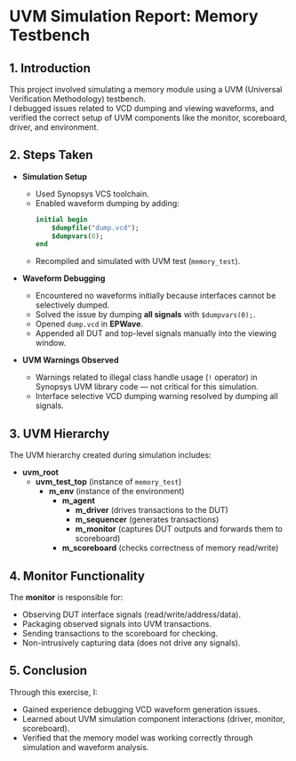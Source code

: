 # UVM Simulation Report: Memory Testbench

## 1. Introduction
This project involved simulating a memory module using a UVM (Universal Verification Methodology) testbench.  
I debugged issues related to VCD dumping and viewing waveforms, and verified the correct setup of UVM components like the monitor, scoreboard, driver, and environment.

## 2. Steps Taken

- **Simulation Setup**
  - Used Synopsys VCS toolchain.
  - Enabled waveform dumping by adding:
    ```systemverilog
    initial begin
        $dumpfile("dump.vcd");
        $dumpvars(0);
    end
    ```
  - Recompiled and simulated with UVM test (`memory_test`).

- **Waveform Debugging**
  - Encountered no waveforms initially because interfaces cannot be selectively dumped.
  - Solved the issue by dumping **all signals** with `$dumpvars(0);`.
  - Opened `dump.vcd` in **EPWave**.
  - Appended all DUT and top-level signals manually into the viewing window.

- **UVM Warnings Observed**
  - Warnings related to illegal class handle usage (`!` operator) in Synopsys UVM library code — not critical for this simulation.
  - Interface selective VCD dumping warning resolved by dumping all signals.

## 3. UVM Hierarchy

The UVM hierarchy created during simulation includes:

- **uvm_root**
  - **uvm_test_top** (instance of `memory_test`)
    - **m_env** (instance of the environment)
      - **m_agent**
        - **m_driver** (drives transactions to the DUT)
        - **m_sequencer** (generates transactions)
        - **m_monitor** (captures DUT outputs and forwards them to scoreboard)
      - **m_scoreboard** (checks correctness of memory read/write)

## 4. Monitor Functionality

The **monitor** is responsible for:

- Observing DUT interface signals (read/write/address/data).
- Packaging observed signals into UVM transactions.
- Sending transactions to the scoreboard for checking.
- Non-intrusively capturing data (does not drive any signals).

## 5. Conclusion

Through this exercise, I:

- Gained experience debugging VCD waveform generation issues.
- Learned about UVM simulation component interactions (driver, monitor, scoreboard).
- Verified that the memory model was working correctly through simulation and waveform analysis.
